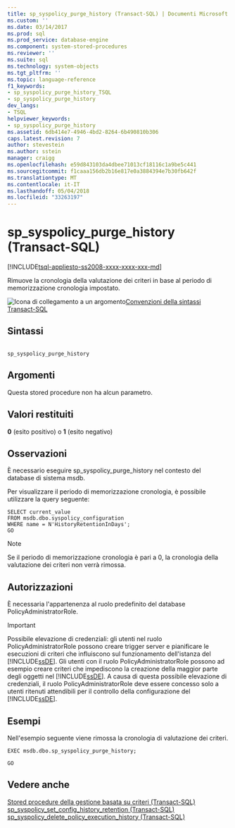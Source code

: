 ```yaml
---
title: sp_syspolicy_purge_history (Transact-SQL) | Documenti Microsoft
ms.custom: ''
ms.date: 03/14/2017
ms.prod: sql
ms.prod_service: database-engine
ms.component: system-stored-procedures
ms.reviewer: ''
ms.suite: sql
ms.technology: system-objects
ms.tgt_pltfrm: ''
ms.topic: language-reference
f1_keywords:
- sp_syspolicy_purge_history_TSQL
- sp_syspolicy_purge_history
dev_langs:
- TSQL
helpviewer_keywords:
- sp_syspolicy_purge_history
ms.assetid: 6db414e7-4946-4bd2-8264-6b490810b306
caps.latest.revision: 7
author: stevestein
ms.author: sstein
manager: craigg
ms.openlocfilehash: e59d843103da4dbee71013cf18116c1a9be5c441
ms.sourcegitcommit: f1caaa156db2b16e817e0a3884394e7b30fb642f
ms.translationtype: MT
ms.contentlocale: it-IT
ms.lasthandoff: 05/04/2018
ms.locfileid: "33263197"
---
```

# <a name="spsyspolicypurgehistory-transact-sql"></a>sp_syspolicy_purge_history (Transact-SQL)
[!INCLUDE[tsql-appliesto-ss2008-xxxx-xxxx-xxx-md](../../includes/tsql-appliesto-ss2008-xxxx-xxxx-xxx-md.md)]

  Rimuove la cronologia della valutazione dei criteri in base al periodo di memorizzazione cronologia impostato.  
  
 ![Icona di collegamento a un argomento](../../database-engine/configure-windows/media/topic-link.gif "Icona di collegamento a un argomento")[Convenzioni della sintassi Transact-SQL](../../t-sql/language-elements/transact-sql-syntax-conventions-transact-sql.md)  
  
## <a name="syntax"></a>Sintassi  
  
```  
  
sp_syspolicy_purge_history  
```  
  
## <a name="arguments"></a>Argomenti  
 Questa stored procedure non ha alcun parametro.  
  
## <a name="return-code-values"></a>Valori restituiti  
 **0** (esito positivo) o **1** (esito negativo)  
  
## <a name="remarks"></a>Osservazioni  
 È necessario eseguire sp_syspolicy_purge_history nel contesto del database di sistema msdb.  
  
 Per visualizzare il periodo di memorizzazione cronologia, è possibile utilizzare la query seguente:  
  
```  
SELECT current_value  
FROM msdb.dbo.syspolicy_configuration  
WHERE name = N'HistoryRetentionInDays';  
GO  
```  
  
> [!NOTE]  
>  Se il periodo di memorizzazione cronologia è pari a 0, la cronologia della valutazione dei criteri non verrà rimossa.  
  
## <a name="permissions"></a>Autorizzazioni  
 È necessaria l'appartenenza al ruolo predefinito del database PolicyAdministratorRole.  
  
> [!IMPORTANT]  
>  Possibile elevazione di credenziali: gli utenti nel ruolo PolicyAdministratorRole possono creare trigger server e pianificare le esecuzioni di criteri che influiscono sul funzionamento dell'istanza del [!INCLUDE[ssDE](../../includes/ssde-md.md)]. Gli utenti con il ruolo PolicyAdministratorRole possono ad esempio creare criteri che impediscono la creazione della maggior parte degli oggetti nel [!INCLUDE[ssDE](../../includes/ssde-md.md)]. A causa di questa possibile elevazione di credenziali, il ruolo PolicyAdministratorRole deve essere concesso solo a utenti ritenuti attendibili per il controllo della configurazione del [!INCLUDE[ssDE](../../includes/ssde-md.md)].  
  
## <a name="examples"></a>Esempi  
 Nell'esempio seguente viene rimossa la cronologia di valutazione dei criteri.  
  
```  
EXEC msdb.dbo.sp_syspolicy_purge_history;  
  
GO  
```  
  
## <a name="see-also"></a>Vedere anche  
 [Stored procedure della gestione basata su criteri &#40;Transact-SQL&#41;](../../relational-databases/system-stored-procedures/policy-based-management-stored-procedures-transact-sql.md)   
 [sp_syspolicy_set_config_history_retention &#40;Transact-SQL&#41;](../../relational-databases/system-stored-procedures/sp-syspolicy-set-config-history-retention-transact-sql.md)   
 [sp_syspolicy_delete_policy_execution_history &#40;Transact-SQL&#41;](../../relational-databases/system-stored-procedures/sp-syspolicy-delete-policy-execution-history-transact-sql.md)  
  
  
